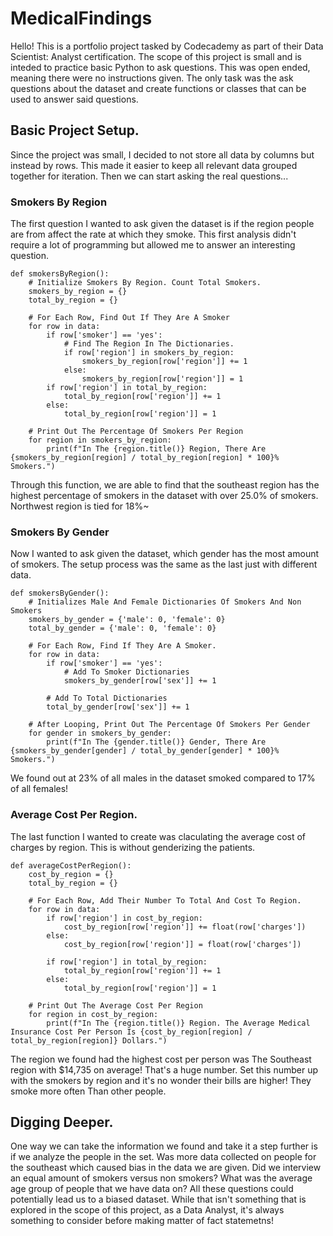 # MedicalFindings

Hello! This is a portfolio project tasked by Codecademy as part of their Data Scientist: Analyst certification. The scope of this project is small and is inteded to practice basic Python to ask questions. This was open ended, meaning there were no instructions given. The only task was the ask questions about the dataset and create functions or classes that can be used to answer said questions.

## Basic Project Setup.
Since the project was small, I decided to not store all data by columns but instead by rows. This made it easier to keep all relevant data grouped together for iteration. Then we can start asking the real questions...

### Smokers By Region
The first question I wanted to ask given the dataset is if the region people are from affect the rate at which they smoke. This first analysis didn't require a lot of programming but allowed me to answer an interesting question.

```
def smokersByRegion():
    # Initialize Smokers By Region. Count Total Smokers.
    smokers_by_region = {}
    total_by_region = {}

    # For Each Row, Find Out If They Are A Smoker
    for row in data:
        if row['smoker'] == 'yes':
            # Find The Region In The Dictionaries.
            if row['region'] in smokers_by_region:
                smokers_by_region[row['region']] += 1
            else:
                smokers_by_region[row['region']] = 1
        if row['region'] in total_by_region:
            total_by_region[row['region']] += 1
        else:
            total_by_region[row['region']] = 1
    
    # Print Out The Percentage Of Smokers Per Region
    for region in smokers_by_region:
        print(f"In The {region.title()} Region, There Are {smokers_by_region[region] / total_by_region[region] * 100}% Smokers.")
```

Through this function, we are able to find that the southeast region has the highest percentage of smokers in the dataset with over 25.0% of smokers. Northwest region is tied for 18%~

### Smokers By Gender
Now I wanted to ask given the dataset, which gender has the most amount of smokers. The setup process was the same as the last just with different data.

```
def smokersByGender():
    # Initializes Male And Female Dictionaries Of Smokers And Non Smokers
    smokers_by_gender = {'male': 0, 'female': 0}
    total_by_gender = {'male': 0, 'female': 0}

    # For Each Row, Find If They Are A Smoker.
    for row in data:
        if row['smoker'] == 'yes':
            # Add To Smoker Dictionaries
            smokers_by_gender[row['sex']] += 1
        
        # Add To Total Dictionaries
        total_by_gender[row['sex']] += 1

    # After Looping, Print Out The Percentage Of Smokers Per Gender
    for gender in smokers_by_gender:
        print(f"In The {gender.title()} Gender, There Are {smokers_by_gender[gender] / total_by_gender[gender] * 100}% Smokers.")

```

We found out at 23% of all males in the dataset smoked compared to 17% of all females!

### Average Cost Per Region.
The last function I wanted to create was claculating the average cost of charges by region. This is without genderizing the patients.

```
def averageCostPerRegion():
    cost_by_region = {}
    total_by_region = {}

    # For Each Row, Add Their Number To Total And Cost To Region.
    for row in data:
        if row['region'] in cost_by_region:
            cost_by_region[row['region']] += float(row['charges'])
        else:
            cost_by_region[row['region']] = float(row['charges'])
        
        if row['region'] in total_by_region:
            total_by_region[row['region']] += 1
        else:
            total_by_region[row['region']] = 1

    # Print Out The Average Cost Per Region
    for region in cost_by_region:
        print(f"In The {region.title()} Region. The Average Medical Insurance Cost Per Person Is {cost_by_region[region] / total_by_region[region]} Dollars.")
```

The region we found had the highest cost per person was The Southeast region with $14,735 on average! That's a huge number. Set this number up with the smokers by region and it's no wonder their bills are higher! They smoke more often Than other people.

## Digging Deeper.
One way we can take the information we found and take it a step further is if we analyze the people in the set. Was more data collected on people for the southeast which caused bias in the data we are given. Did we interview an equal amount of smokers versus non smokers? What was the average age group of people that we have data on? All these questions could potentially lead us to a biased dataset. While that isn't something that is explored in the scope of this project, as a Data Analyst, it's always something to consider before making matter of fact statemetns!

